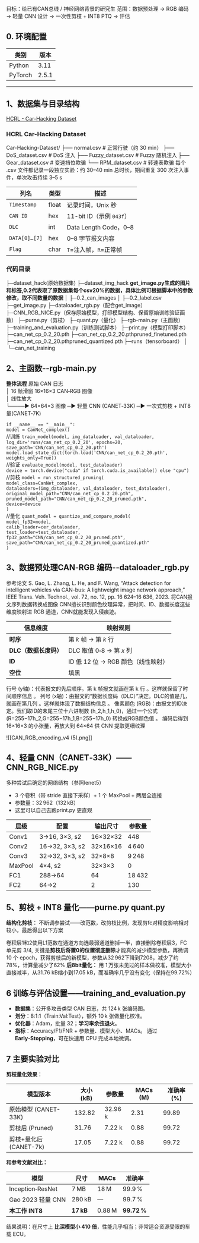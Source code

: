
目标：给已有CAN总线 / 神经网络背景的研究生
范围：数据预处理 → RGB 编码 → 轻量 CNN 设计 → 一次性剪枝 + INT8 PTQ → 评估  
## 0. 环境配置

| 类别      | 版本                                                                                         |
| ------- | ------------------------------------------------------------------------------------------ |
| Python  | 3.11                                                                                       |
| PyTorch | 2.5.1                                                                                      |

---

## 1、数据集与目录结构
[HCRL - Car-Hacking Dataset](https://ocslab.hksecurity.net/Datasets/car-hacking-dataset)
### HCRL Car-Hacking Dataset 
Car-Hacking-Dataset/
├── normal.csv                  # 正常行驶（约 30 min）
├── DoS_dataset.csv             # DoS 注入
├── Fuzzy_dataset.csv           # Fuzzy 随机注入
├── Gear_dataset.csv            # 变速挡位欺骗
└── RPM_dataset.csv             # 转速表欺骗
每个 .csv 文件都记录一段独立实验：约 30–40 min 总时长，期间重复 300 次注入事件，单次攻击持续 3–5 s

| 列名            | 类型    | 描述                   |
| ------------- | ----- | -------------------- |
| `Timestamp`   | float | 记录时间，Unix 秒          |
| `CAN ID`      | hex   | 11-bit ID（示例 `043f`） |
| `DLC`         | int   | Data Length Code，0–8 |
| `DATA[0]…[7]` | hex   | 0–8 字节报文内容           |
| `Flag`        | char  | `T`=注入帧，`R`=正常帧      |

### 代码目录
├─dataset_hack(原始数据集)
├─dataset_img_hack
**get_image.py生成的图片和标签,0.2代表取了原数据集每个csv20%的数据，具体比例可根据脚本中的参数修改，取不同数量的数据**
│  ├─0.2_can_images
│  ├─0.2_label.csv
├─get_image.py
├─dataloader_rgb.py（配合get_image）
├─CNN_RGB_NICE.py（保存原始模型，打印模型结构、保留原始训练验证函数）
├─purne.py（剪枝）
├─quant.py（量化）
├─rgb-main.py（主函数）
├─training_and_evaluation.py（训练测试脚本）
├─print.py（模型打印脚本）
├─can_net_cp_0.2_20.pth
├─can_net_cp_0.2_20.pthpruned_finetuned.pth
├─can_net_cp_0.2_20.pthpruned_quantized.pth
├─runs（tensorboard）
│  └─can_net_training
## 2、主函数--rgb-main.py
**整体流程**
原始 CAN 日志                                            
        │ 16 帧滑窗
16×16×3 CAN‑RGB 图像               
        │ 线性放大                            
        └────► 64×64×3 图像 ─► 轻量 CNN (CANET‑33K) ─► 一次式剪枝 + INT8 量(CANET‑7K) 

`if __name__ == "__main__":`  
    `model = CanNet_complex()`  
	//训练
    `train_model(model, img_dataloader, val_dataloader, log_dir='runs/can_net_cp_0.2_20', epochs=20, save_path='CNN/can_net_cp_0.2_20.pth')`  
    `model.load_state_dict(torch.load('CNN/can_net_cp_0.2_20.pth', weights_only=True))`  
    //验证
    `evaluate_model(model, test_dataloader)`  
    `device = torch.device("cuda" if torch.cuda.is_available() else "cpu")`  
	  //剪枝
    `model = run_structured_pruning(`  
        `model_class=CanNet_complex,`  
        `dataloaders=(img_dataloader, val_dataloader, test_dataloader),`  
        `original_model_path="CNN/can_net_cp_0.2_20.pth",`  
        `pruned_model_path="CNN/can_net_cp_0.2_20_pruned.pth",`  
        `device=device`  
    `)`  
	  //量化
    `quant_model = quantize_and_compare_model(`  
        `model_fp32=model,`  
        `calib_loader=cer_dataloader,`  
        `test_loader=test_dataloader,`  
        `fp32_path="CNN/can_net_cp_0.2_20_pruned.pth",`  
        `save_path="CNN/can_net_cp_0.2_20_pruned_quantized.pth"`  
    `)`
## 3、数据预处理CAN‑RGB 编码--dataloader_rgb.py
参考论文
S. Gao, L. Zhang, L. He, and F. Wang, “Attack detection for intelligent vehicles via CAN-bus: A lightweight image network approach,” IEEE Trans. Veh. Technol., vol. 72, no. 12, pp. 16 624–16 636, 2023.
将CAN报文序列数据转换成图像
CNN擅长识别颜色纹理异常，把时间、ID、数据长度这些维度映射进 RGB 通道，CNN就能发现入侵痕迹。

| 信息维度           | 映射规则                     |
| -------------- | ------------------------ |
| **时序**         | 第 _k_ 帧 → 第 _k_ 行        |
| **DLC（数据长度码）** | DLC 取值 0‑8 → 第 _x_ 列     |
| **ID**         | ID 低 12 位 → RGB 颜色（线性映射） |
| **空位**         | 填黑                       |
行号 (y轴)：代表报文的先后顺序。第 k 帧报文就画在第 k 行 。这样就保留了时间顺序信息 。
列号 (x轴)：由报文的“数据长度码（DLC）”决定。DLC的值是几，就画在第几列 。这样就体现了数据结构信息 。
像素颜色 (RGB)：由报文的ID决定。我们取ID的末尾三位十六进制数 (h_2,h_1,h_0)，通过一个公式 (R=255−17h_2,G=255−17h_1,B=255−17h_0) 转换成RGB颜色值 。
编码后得到 16×16×3 的小张量，再放大到 64×64 供 CNN 提取更细纹理

![[CAN_RGB_encoding_v4 (5).png]]

## 4、轻量 CNN（CANET‑33K）——CNN_RGB_NICE.py
多种尝试后确定的网络结构（参照lenet5）
- 3 个卷积（带 stride 直接下采样）+ 1 个 MaxPool + 两层全连接
- 参数量：32 962（132 kB）
- 这里可以自己去跑print.py 更直观

|层级|配置|输出尺寸|参数量|
|---|---|---|---|
|Conv1|3→16, 3×3, s2|16×32×32|448|
|Conv2|16→32, 3×3, s2|32×16×16|4 640|
|Conv3|32→32, 3×3, s2|32×8×8|9 248|
|MaxPool|4×4, s2|32×3×3|0|
|FC1|288→64|64|18 432|
|FC2|64→2|2|130|
## 5、剪枝 + INT8 量化——purne.py quant.py
**结构化剪枝：**
不断调参尝试——改范数，改剪枝比例，发现剪fc对精度影响相对较小，最后得出以下方案

卷积层1和2使用L1范数在通道方向选最弱通道删掉一半，直接删除卷积层3，FC 单元剪 3/4,
关键是**剪枝后将置0的位置彻底删除**才能真的减少模型参数，再微调 10 个 epoch，获得剪枝后的新模型，参数从32 962下降到7208，减少了约78%，计算量减少了62%
**后8bit量化：**
用 1 万张未见过的样本做校准，模型大小直接减半，从31.76 kB缩小到17.05 kB，而准确率几乎没有变化（保持在99.72%）

## 6 训练与评估设置——training_and_evaluation.py

- **数据集**：公开多攻击类型 CAN 日志，共 124 k 张编码图。
- **划分**：8:1:1（Train:Val:Test），额外 10 k 张做量化校准。
- **优化器**：Adam，批量 32；**学习率余弦退火**。
- **指标**：Accuracy/F1/FNR + 参数量、模型大小、MACs。
通过 **Early‑Stopping**，可在快速用 CPU 完成本地微调。

## 7 主要实验对比

**剪枝量化效果**：

| 模型版本              | 大小 (kB) | 参数量     | MACs (M) | 准确率 (%) |
| ----------------- | ------- | ------- | -------- | ------- |
| 原始模型 (CANET-33K)  | 132.82  | 32.96 k | 2.31     | 99.89   |
| 剪枝后 (Pruned)      | 31.76   | 7.22 k  | 0.88     | 99.72   |
| 剪枝+量化后 (CANET-7k) | 17.05   | 7.22 k  | 0.88     | 99.72   |
**和参考文献对比：**

|模型|尺寸|MACs|准确率|
|---|---|---|---|
|Inception‑ResNet|7 MB|18 M|99.9 %|
|Gao 2023 轻量 CNN|280 kB|—|99.7 %|
|**本工作 INT8**|**17 kB**|0.88 M|**99.72 %**|
结果说明：在尺寸上 **比深模型小 410 倍**，性能几乎相当；非常适合资源受限的车载 ECU。
